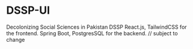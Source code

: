 # DSSP-UI
Decolonizing Social Sciences in Pakistan DSSP
React.js, TailwindCSS for the frontend.
Spring Boot, PostgresSQL for the backend.
// subject to change
